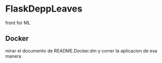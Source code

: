 # FlaskDeppLeaves
 front for ML
## Docker
mirar el documento de README.Docker.dm y correr la aplicacion de esa manera